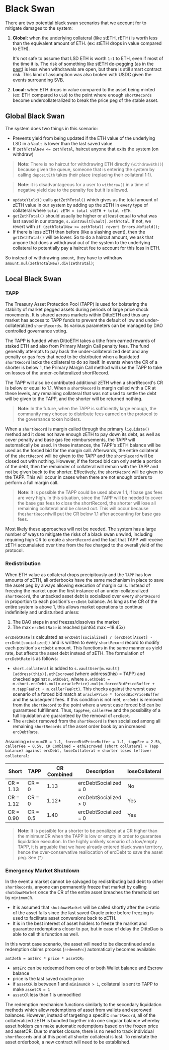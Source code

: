 # Black Swan

There are two potential black swan scenarios that we account for to mitigate damages to the system:

1. **Global:** when the underlying collateral (like stETH, rETH) is worth less than the equivalent amount of ETH. (ex: stETH drops in value compared to ETH).

   It's not safe to assume that LSD ETH is worth `1:1` to ETH, even if most of the time it is. The risk of something like stETH de-pegging (as in the [past](https://www.nansen.ai/research/on-chain-forensics-demystifying-steth-depeg)) is less when withdrawals are open, but there is still smart contract risk. This kind of assumption was also broken with USDC given the events surrounding SVB.

2. **Local:** when ETH drops in value compared to the asset being minted (ex: ETH compared to `USD`) to the point where enough `shortRecords` become undercollateralized to break the price peg of the stable asset.

## Global Black Swan

The system does two things in this scenario:

- Prevents yield from being updated if the ETH value of the underlying LSD in a `Vault` is lower than the last saved value
- If `zethTotalNew <= zethTotal`, haircut anyone that exits the system (on withdraw)

> **Note**: There is no haircut for withdrawing ETH directly (`withdrawEth()`) because given the queue, someone that is entering the system by calling `depositEth` takes their place (replacing their collateral 1:1).

> **Note**: it is disadvantageous for a user to `withdraw()` in a time of negative yield due to the penalty fee but it is allowed.

- `updateYield()` calls `getZethTotal()` which gives us the total amount of zETH value in our system by adding up the zETH in every type of collateral where `total zETH = total stETH + total rETH`.
- `getZethTotal()` should usually be higher or at least equal to what was last saved in our storage, `s.uintVault[vault].zethTotal`. If not, we revert with `if (zethTotalNew <= zethTotal) revert Errors.NoYield();`
- If there is less zETH than before (like a slashing event), then the `getZethTotal()` will be lower. So to do a haircut amount, we ask that anyone that does a withdrawal out of the system to the underlying collateral to potentially pay a haircut fee to account for this loss in ETH.

So instead of withdrawing `amount`, they have to withdraw `amount.mul(zethTotalNew).div(zethTotal)`;

## Local Black Swan

### TAPP

The Treasury Asset Protection Pool (TAPP) is used for bolstering the stability of market pegged assets during periods of large price shock movements. It is shared across markets within DittoETH and thus any market has access to TAPP funds to prevent the default of low and under-collateralized `shortRecords`. Its various parameters can be managed by DAO controlled governance voting.

The TAPP is funded when DittoETH takes a tithe from earned rewards of staked ETH and also from Primary Margin Call penalty fees. The fund generally attempts to pay back the under-collateralized debt and any penalty or gas fees that need to be distributed when a liquidated `shortRecord` lacks the collateral to do so itself. In events when the CR of a shorter is below 1, the Primary Margin Call method will use the TAPP to take on losses of the under-collateralized shortRecord.

The TAPP will also be contributed additional zETH when a shortRecord's CR is below or equal to 1.1. When a `shortRecord` is margin called with a CR at these levels, any remaining collateral that was not used to settle the debt will be given to the TAPP, and the shorter will be returned nothing.

> **Note**: In the future, when the TAPP is sufficiently large enough, the community may choose to distribute fees earned on the protocol to the governance token holders.

When a `shortRecord` is margin called through the primary `liquidate()` method and it does not have enough zETH to pay down its debt, as well as cover penalty and base gas fee reimbursements, the TAPP will automatically be used. In these instances, the TAPP's zETH balance will be used as the forced bid for the margin call. Afterwards, the entire collateral of the `shortRecord` will be given to the TAPP and the `shortRecord` will be closed out with nothing. However, if the forced bid can only settle a portion of the debt, then the remainder of collateral will remain with the TAPP and not be given back to the shorter. Effectively, the `shortRecord` will be given to the TAPP. This will occur in cases when there are not enough orders to perform a full margin call.

> **Note**: It is possible the TAPP could be used above 1.1, if base gas fees are very high. In this situation, since the TAPP will be needed to cover the base gas fees to close the shortRecord, the shorter will lose all remaining collateral and be closed out. This will occur because the`shortRecord`will put the CR below 1.1 after accounting for base gas fees.

Most likely these approaches will not be needed. The system has a large number of ways to mitigate the risks of a black swan unwind, including requiring high CR to create a `shortRecord` and the fact that TAPP will receive zETH accumulated over time from the fee charged to the overall yield of the protocol.

### Redistribution

When ETH value as collateral drops precipitously and the `TAPP` has low amounts of zETH, all orderbooks have the same mechanism in place to save the asset peg by always allowing execution of margin calls. Instead of freezing the market upon the first instance of an under-collateralized `shortRecord`, the unbacked asset debt is socialized over every `shortRecord` in proportion to each position's `ercDebt` balance. As long as the CR of the entire system is above 1, this allows market operations to continue indefinitely and undisturbed unless:

1. The DAO steps in and freezes/dissolves the market
2. The max `ercDebtRate` is reached (uint64 max ~18.45x)

`ercDebtRate` is calculated as `ercDebt[socialized] / (ercDebt[Asset] - ercDebt[socialized])` and is written to every `shortRecord` record to modify each position's `ercDebt` amount. This functions in the same manner as yield rate, but affects the asset debt instead of zETH. The formulation of `ercDebtRate` is as follows:

- `short.collateral` is added to `s.vaultUser[m.vault][address(this)].ethEscrowed` (where address(this) = TAPP) and checked against `m.ethDebt`, where `m.ethDebt = m.short.ercDebt.mul(m.oraclePrice).mul(m.forcedBidPriceBuffer + m.tappFeePct + m.callerFeePct)`. This checks against the worst case scenario of a forced bid match at `oraclePrice * forcedBidPriceBuffer` and the subsequent fees. If this condition is not met, `ercDebt` is removed from the `shortRecord` to the point where a worst case forced bid can be guaranteed fulfillment. Thus, `tappFee`, `callerFee` and the possibility of a full liquidation are guaranteed by the removal of `ercDebt`.
- The `ercDebt` removed from the `shortRecord` is then socialized among all remaining `shortRecords` of the asset order book by an increased `ercDebtRate`.

Assuming `minimumCR = 1.1, forcedBidPriceBuffer = 1.1, tappFee = 2.5%, callerFee = 0.5%, CR Combined = ethEscrowed (short collateral + Tapp balance) against ercDebt, loseCollateral = shorter loses leftover collateral`:

| Short     | TAPP     | CR Combined | Description           | loseCollateral |
| --------- | -------- | ----------- | --------------------- | -------------- |
| CR = 1.13 | CR = 0   | 1.13        | ercDebtSocialized = 0 | No             |
| CR = 1.12 | CR = 0   | 1.12\*      | ercDebtSocialized > 0 | Yes            |
| CR = 0.90 | CR = 0.5 | 1.40        | ercDebtSocialized = 0 | Yes            |

> **Note**: It is possible for a shorter to be penalized at a CR higher than the minimumCR when the TAPP is low or empty in order to guarantee liquidation execution. In the highly unlikely scenario of a low/empty TAPP, it is arguable that we have already entered black swan territory, hence the over-conservative reallocation of ercDebt to save the asset peg. See (\*)

### Emergency Market Shutdown

In the event a market cannot be salvaged by redistributing bad debt to other `shortRecords`, anyone can permanently freeze that market by calling `shutdownMarket` once the CR of the entire asset breaches the threshold set by `minimumCR`.

- It is assumed that `shutdownMarket` will be called shortly after the c-ratio of the asset falls since the last saved Oracle price before freezing is used to facilitate asset conversions back to zETH.
- It is in the best interest of asset holders to freeze the market and guarantee redemptions closer to par, but in case of delay the DittoDao is able to call this function as well.

In this worst case scenario, the asset will need to be discontinued and a redemption claims process (`redeemErc`) automatically becomes available:

```solidity
amtZeth = amtErc * price * assetCR;
```

- `amtErc` can be redeemed from one of or both Wallet balance and Escrow balance
- price is the last saved oracle price
- if `assetCR` is between 1 and `minimumCR > 1`, collateral is sent to TAPP to make `assetCR = 1`
- `assetCR` less than 1 is unmodified

The redemption mechanism functions similarly to the secondary liquidation methods which allow redemptions of asset from wallets and escrowed balances. However, instead of targeting a specific `shortRecord`, all of the collateralized zETH is bundled together into one singular balance whereby asset holders can make automatic redemptions based on the frozen price and assetCR. Due to market closure, there is no need to track individual `shortRecords` and at this point all shorter collateral is lost. To reinstate the asset orderbook, a new contract will need to be established.
